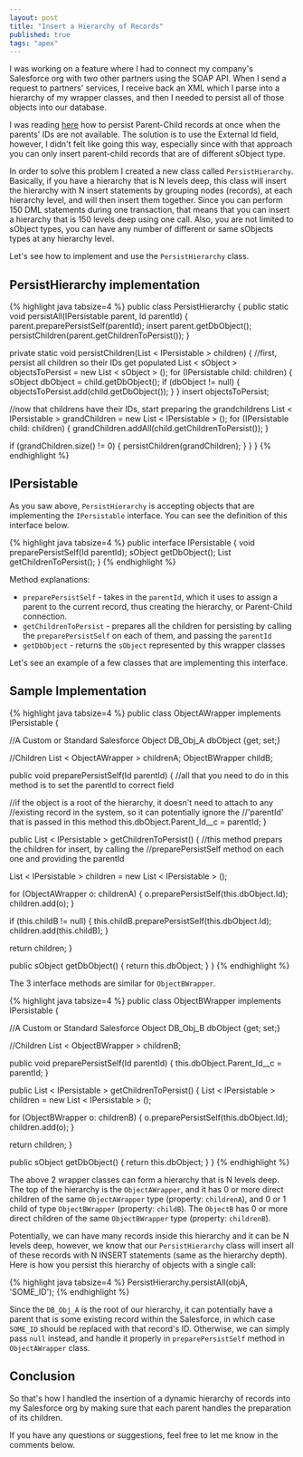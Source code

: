 ```yaml
---
layout: post
title: "Insert a Hierarchy of Records"
published: true
tags: "apex"
---
```


I was working on a feature where I had to connect my company's Salesforce org with two other partners using the SOAP API. When I send a request to partners' services, I receive back an XML which I parse into a hierarchy of my wrapper classes, and then I needed to persist all of those objects into our database.

I was reading [here](https://developer.salesforce.com/docs/atlas.en-us.apexcode.meta/apexcode/langCon_apex_dml_foreign_keys.htm) how to persist Parent-Child records at once when the parents' IDs are not available. The solution is to use the External Id field, however, I didn't felt like going this way, especially since with that approach you can only insert parent-child records that are of different sObject type. 

In order to solve this problem I created a new class called `PersistHierarchy`. Basically, if you have a hierarchy that is N levels deep, this class will insert the hierarchy with N insert statements by grouping nodes (records), at each hierarchy level, and will then insert them together. Since you can perform 150 DML statements during one transaction, that means that you can insert a hierarchy that is 150 levels deep using one call. Also, you are not limited to sObject types, you can have any number of different or same sObjects types at any hierarchy level.

Let's see how to implement and use the `PersistHierarchy` class.

## PersistHierarchy implementation

{% highlight java tabsize=4 %}
public class PersistHierarchy {
 public static void persistAll(IPersistable parent, Id parentId) {
  parent.preparePersistSelf(parentId);
  insert parent.getDbObject();
  persistChildren(parent.getChildrenToPersist());
 }

 private static void persistChildren(List < IPersistable > children) {
  //first, persist all children so their IDs get populated
  List < sObject > objectsToPersist = new List < sObject > ();
  for (IPersistable child: children) {
   sObject dbObject = child.getDbObject();
   if (dbObject != null) {
    objectsToPersist.add(child.getDbObject());
   }
  }
  insert objectsToPersist;

  //now that childrens have their IDs, start preparing the grandchildrens
  List < IPersistable > grandChildren = new List < IPersistable > ();
  for (IPersistable child: children) {
   grandChildren.addAll(child.getChildrenToPersist());
  }

  if (grandChildren.size() != 0) {
   persistChildren(grandChildren);
  }
 }
}
{% endhighlight %}

## IPersistable

As you saw above, `PersistHierarchy` is accepting objects that are implementing the `IPersistable` interface. You can see the definition of this interface below.

{% highlight java tabsize=4 %}
public interface IPersistable {
 void preparePersistSelf(Id parentId);
 sObject getDbObject();
 List<IPersistable> getChildrenToPersist();
}
{% endhighlight %}

Method explanations:

* `preparePersistSelf` - takes in the `parentId`, which it uses to assign a parent to the current record, thus creating the hierarchy, or Parent-Child connection.
* `getChildrenToPersist` - prepares all the children for persisting by calling the `preparePersistSelf` on each of them, and passing the `parentId`
* `getDbObject` - returns the `sObject` represented by this wrapper classes

Let's see an example of a few classes that are implementing this interface.

## Sample Implementation

{% highlight java tabsize=4 %}
public class ObjectAWrapper implements IPersistable {

 //A Custom or Standard Salesforce Object
 DB_Obj_A dbObject {get; set;}
 
 //Children
 List < ObjectAWrapper > childrenA;
 ObjectBWrapper childB;

 public void preparePersistSelf(Id parentId) {
  //all that you need to do in this method is to set the parentId to correct field
  
  //if the object is a root of the hierarchy, it doesn't need to  attach to any
  //existing record in the system, so it can potentially ignore the 
  //'parentId' that is passed in this method
  this.dbObject.Parent_Id__c = parentId;
 }

 public List < IPersistable > getChildrenToPersist() {
  //this method prepars the children for insert, by calling the
  //preparePersistSelf method on each one and providing the parentId
  
  List < IPersistable > children = new List < IPersistable > ();

  for (ObjectAWrapper o: childrenA) {
   o.preparePersistSelf(this.dbObject.Id);
   children.add(o);
  }

  if (this.childB != null) {
   this.childB.preparePersistSelf(this.dbObject.Id);
   children.add(this.childB);
  }

  return children;
 }

 public sObject getDbObject() {
  return this.dbObject;
 }
}
{% endhighlight %}

The 3 interface methods are similar for `ObjectBWrapper`.

{% highlight java tabsize=4 %}
public class ObjectBWrapper implements IPersistable {
 
 //A Custom or Standard Salesforce Object
 DB_Obj_B dbObject {get; set;}
 
 //Children
 List < ObjectBWrapper > childrenB;

 public void preparePersistSelf(Id parentId) {
  this.dbObject.Parent_Id__c = parentId;
 }

 public List < IPersistable > getChildrenToPersist() {
  List < IPersistable > children = new List < IPersistable > ();

  for (ObjectBWrapper o: childrenB) {
   o.preparePersistSelf(this.dbObject.Id);
   children.add(o);
  }

  return children;
 }

 public sObject getDbObject() {
  return this.dbObject;
 }
}
{% endhighlight %}


The above 2 wrapper classes can form a hierarchy that is N levels deep. The top of the hierarchy is the `ObjectAWrapper`, and it has 0 or more direct children of the same `ObjectAWrapper` type (property: `childrenA`), and 0 or 1 child of type `ObjectBWrapper` (property: `childB`). The `ObjectB` has 0 or more direct children of the same `ObjectBWrapper` type (property: `childrenB`).

Potentially, we can have many records inside this hierarchy and it can be N levels deep, however, we know that our `PersistHierarchy` class will insert all of these records with N INSERT statements (same as the hierarchy depth). Here is how you persist this hierarchy of objects with a single call:

{% highlight java tabsize=4 %}
PersistHierarchy.persistAll(objA, 'SOME_ID');
{% endhighlight %}

Since the `DB_Obj_A` is the root of our hierarchy, it can potentially have a parent that is some existing record within the Salesforce, in which case `SOME_ID` should be replaced with that record's ID. Otherwise, we can simply pass `null` instead, and handle it properly in `preparePersistSelf` method in `ObjectAWrapper` class.

## Conclusion

So that's how I handled the insertion of a dynamic hierarchy of records into my Salesforce org by making sure that each parent handles the preparation of its children.

If you have any questions or suggestions, feel free to let me know in the comments below.
